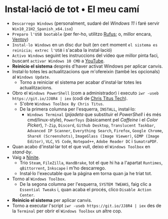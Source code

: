 # Instal·lació de tot • El meu camí

- `Descarrego Windows` (personalment, sudaré del *Windows 11* i faré servir `Win10_21H2_Spanish_x64.iso`)
- `Preparo l'USB bootable` (per fer-ho, utilitzo [Rufus](https://rufus.ie); o, millor encara, [Ventoy](https://github.com/ventoy/Ventoy/releases))
- `Instal·lo Windows` en un disc dur buit (en cert moment `el sistema es reinicia; extrec l'USB` i s'acaba la instal·lació)
- `Activo Windows` seguint les instruccions del vídeo que millor pinta faci, buscant `activar Windows 10 CMD` a [YouTube](https://youtube.com/results?search_query=activar+windows+10+cmd).
- **Reinicio el sistema** després d'haver activat Windows per aplicar canvis.
- Instal·lo totes les actualitzacions que m'ofereixin (també les opcionals) al `Windows Update`.
  - Torno a reiniciar el sistema per acabar d'instal·lar totes les actualitzacions.
- Obro el `Windows PowerShell` (com a administrador) i executo `iwr -useb https://git.io/JJ8R4 | iex` (codi de [Chris Titus Tech](https://github.com/ChrisTitusTech/win10script)).
  - S'obre `Windows Toolbox By Chris Titus`.
  - De la primera columna per l'esquerra, `INSTALL`, instal·lo:
    - `Windows Terminal` (*pijadeta* que substituir el *PowerShell* i és més cmd/linux-style), `PowerToys` (bàsicament pel *Caffeine* i el *Color Picker*), `7-Zip`, `Discord`, `Github Desktop`, `Translucent Taskbar`, `Advanced IP Scanner`, `Everything Search`, `Firefox`, `Google Chrome`, `ShareX (Screenshots)`, `ImageGlass (Image Viewer)`, `GIMP (Image Editor)`, `VLC`, `VS Code`, `Notepad++`, `Adobe Reader DC` i `SumatraPDF`.
- Quan acabo d'instal·lar tot el que vull, deixo el `Windows Toolbox` en *stand-by*.
- Vaig a [Ninite](https://ninite.com).
  - Trio `Steam`, `FileZilla`, `HandBrake`, tot el que hi ha a l'apartat `Runtimes`, `qBittorrent`, `Inkscape` i m'ho descarrego.
  - Instal·lo l'executable que la pàgina em torna quan ja he triat tot.
- Torno al `Windows Toolbox`.
  - De la segona columna per l'esquerra, `SYSTEM TWEAKS`, faig clic a `Essential Tweaks` i, quan acaba el procés, clico `Disable Action Center`.
- **Reinicio el sistema** per aplicar canvis.
- Torno a executar l'script `iwr -useb https://git.io/JJ8R4 | iex` des de la `Terminal` per obrir el `Windows Toolbox` un altre cop.
